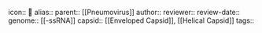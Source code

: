 icon:: 🦠
alias::
parent:: [[Pneumovirus]] 
author::
reviewer::
review-date::
genome:: [[-ssRNA]] 
capsid:: [[Enveloped Capsid]], [[Helical Capsid]] 
tags::
